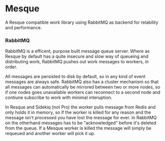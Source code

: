 # Mesque

A Resque compatible work library using RabbitMQ as backend for relability and performance.

### RabbitMQ

RabbitMQ is a efficent, purpose built message queue server. Where as Resque by default has a quite insecure and slow way of queueing and distributing work, RabbitMQ pushes out work messages to workers, in order. 

All messages are persisted to disk by default, so in any kind of event messages are always safe. RabbitMQ also has a cluster mechanism so that all messages can automatically be mirrored between two or more nodes, so if one nodes goes unavailable workers can reconnect to a second node and contiune subscribe to work with minimal interuption. 

In Resque and Sidekiq (not Pro) the worker pulls message from Redis and only holds it in memory, so if the worker is killed for any reason and the message isn't processed you have lost the message for ever. In RabbitMQ on the otherhand messages has to be "acknowledged" before it's deleted from the queue. If a Mesque worker is killed the message will simply be requeued and another worker will pick it up. 

